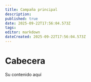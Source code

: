 ```yaml
---
title: Campaña principal
description:
published: true
date: 2025-09-22T17:56:04.573Z
tags:
editor: markdown
dateCreated: 2025-09-22T17:56:04.573Z
---
```


# Cabecera

Su contenido aquí